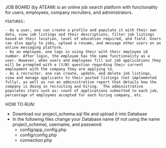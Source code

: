 JOB BOARD (by ATEAM)
        is an online job search platform with functionality for users, employees, company recruiters, and administrators.

	FEATURES:

	- As a user, one can create a profile and populate it with their own data, view job listings and their descriptions, filter job listings based on their location, level of education required, and field. Users can also apply to jobs, upload a resume, and message other users on an online messaging platform.
	- As an employee, one logs in using their with their employee id number. After login, the employee has the same functionality as a user. However, when users and employees fill out job applications they will be prompted with a (Y/N) question regarding their current employment with the company they are applying to.  
	- As a recruiter, one can create, update, and delete job listings, view and manage applicants to their posted listings (not implemented fully), as well as run an administrative report that details how the company is doing in recruiting and hiring.  The administrative populates stats such as: count of applications submitted to each job, percentage of employees accepted for each hiring company, etc.  

  HOW TO RUN:
  - Download our project_schema.sql file and upload it into Database
  - In the following files change your Database name (if not using the name project_schema), username, and password:
    - config/app_config.php
    - config/config.php
    - connection.php

